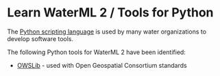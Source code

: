 # Learn WaterML 2 / Tools for Python #

The [Python scripting language](https://www.python.org/) is used by many water organizations to develop software tools.

The following Python tools for WaterML 2 have been identified:

* [OWSLib](https://geopython.github.io/OWSLib/) - used with Open Geospatial Consortium standards
